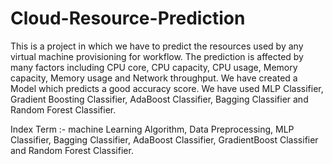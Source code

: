 # Cloud-Resource-Prediction

This is a project in which we have to predict the resources used by any virtual machine provisioning for workflow. The prediction is affected by many factors including CPU core, CPU capacity, CPU usage, Memory capacity, Memory usage and Network throughput. We have created a Model which predicts a good accuracy score. We have used MLP Classifier, Gradient Boosting Classifier, AdaBoost Classifier, Bagging Classifier and Random Forest Classifier.

Index Term :- machine Learning Algorithm, Data Preprocessing, MLP Classifier, Bagging Classifier, AdaBoost Classifier, GradientBoost Classifier and Random Forest Classifier.
